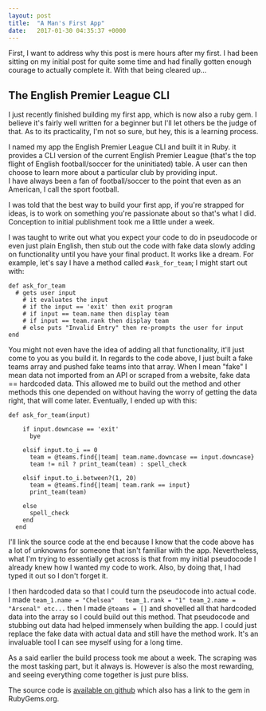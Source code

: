 ```yaml
---
layout: post
title:  "A Man's First App"
date:   2017-01-30 04:35:37 +0000
---
```



First, I want to address why this post is mere hours after my first.  I had been sitting on my initial post for quite some time and had finally gotten enough courage to actually complete it.  With that being cleared up...


## The English Premier League CLI

I just recently finished building my first app, which is now also a ruby gem.  I believe it's fairly well written for a beginner but I'll let others be the judge of that.  As to its practicality, I'm not so sure, but hey, this is a learning process.

I named my app the English Premier League CLI and built it in Ruby.  it provides a CLI version of the current English Premier League (that's the top flight of English football/soccer for the uninitiated) table.  A user can then choose to learn more about a particular club by providing input.  
I have always been a fan of football/soccer to the point that even as an American, I call the sport football.  

I was told that the best way to build your first app, if you're strapped for ideas, is to work on something you're passionate about so that's what I did.  Conception to initial publishment took me a little under a week.

I was taught to write out what you expect your code to do in pseudocode or even just plain English, then stub out the code with fake data slowly adding on functionality until you have your final product.  It works like a dream.  For example, let's say I have a method called `#ask_for_team`; I might start out with:

```
def ask_for_team
  # gets user input
    # it evaluates the input
    # if the input == 'exit' then exit program
    # if input == team.name then display team
    # if input == team.rank then display team
    # else puts "Invalid Entry" then re-prompts the user for input
end
```

You might not even have the idea of adding all that functionality, it'll just come to you as you build it.  In regards to the code above, I just built a fake teams array and pushed fake teams into that array.  When I mean "fake" I mean data not imported from an API or scraped from a website, fake data == hardcoded data.  This allowed me to build out the method and other methods this one depended on without having the worry of getting the data right, that will come later.  Eventually, I ended up with this:

```
def ask_for_team(input)

    if input.downcase == 'exit'
      bye

    elsif input.to_i == 0
      team = @teams.find{|team| team.name.downcase == input.downcase}
      team != nil ? print_team(team) : spell_check

    elsif input.to_i.between?(1, 20)
      team = @teams.find{|team| team.rank == input}
      print_team(team)

    else
      spell_check
    end
  end
```

I'll link the source code at the end because I know that the code above has a lot of unknowns for someone that isn't familiar with the app. Nevertheless,  what I'm trying to essentially get across is that from my initial pseudocode I already knew how I wanted my code to work. Also, by doing that, I had typed it out so I don't forget it.  

I then hardcoded data so that I could turn the pseudocode into actual code. I made `team_1.name = "Chelsea"   team_1.rank = "1" team_2.name = "Arsenal" etc...` then I made `@teams = []` and shovelled all that hardcoded data into the array so I could build out this method.  That pseudocode and stubbing out data had helped immensely when building the app.  I could just replace the fake data with actual data and still have the method work.  It's an invaluable tool I can see myself using for a long time.

As a said earlier the build process took me about a week.  The scraping was the most tasking part, but it always is.  However is also the most rewarding, and seeing everything come together is just pure bliss.

The source code is [available on github](https://github.com/jilustrisimo/epl-cli-gem) which also has a link to the gem in RubyGems.org.
